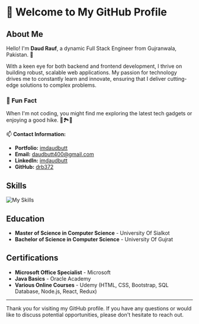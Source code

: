 # 👋 Welcome to My GitHub Profile

## About Me

Hello! I'm **Daud Rauf**, a dynamic Full Stack Engineer from Gujranwala, Pakistan. 🚀

With a keen eye for both backend and frontend development, I thrive on building robust, scalable web applications. My passion for technology drives me to constantly learn and innovate, ensuring that I deliver cutting-edge solutions to complex problems.

### 🎉 Fun Fact
When I'm not coding, you might find me exploring the latest tech gadgets or enjoying a good hike. 🌲🏞️🔧

📫 **Contact Information:**

- **Portfolio:** [imdaudbutt](https://imdaudbutt.com)
- **Email:** [daudbutt400@gmail.com](mailto:daudbutt400@gmail.com)
- **LinkedIn:** [imdaudbutt](https://linkedin.com/in/imdaudbutt)
- **GitHub:** [drb372](https://github.com/drb372)

## Skills

![My Skills](https://skillicons.dev/icons?i=nodejs,expressjs,nestjs,npm,yarn,javascript,typescript,jquery,php,laravel,react,redux,html,css,tailwind,bootstrap,mysql,postgres,mongodb,sequelize,prisma,firebase,redis,docker,kubernetes,kafka,aws,jest,figma,git,gitlab,github,bitbucket,postman,vscode)


## Education

- **Master of Science in Computer Science** - University Of Sialkot
- **Bachelor of Science in Computer Science** - University Of Gujrat

## Certifications

- **Microsoft Office Specialist** - Microsoft
- **Java Basics** - Oracle Academy
- **Various Online Courses** - Udemy (HTML, CSS, Bootstrap, SQL Database, Node.js, React, Redux)

---

Thank you for visiting my GitHub profile. If you have any questions or would like to discuss potential opportunities, please don't hesitate to reach out.
